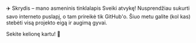 ✈️ Skrydis – mano asmeninis tinklalapis
Sveiki atvykę! Nusprendžiau sukurti savo interneto puslapį, o tam prireikė tik GitHub'o. Šiuo metu galite (kol kas) stebėti visą projekto eigą ir augimą gyvai.

Sekite kelionę kartu! 🚀